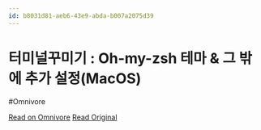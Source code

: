 ```yaml
---
id: b8031d81-aeb6-43e9-abda-b007a2075d39
---
```


# 터미널꾸미기 : Oh-my-zsh 테마 & 그 밖에 추가 설정(MacOS)
#Omnivore

[Read on Omnivore](https://omnivore.app/me/oh-my-zsh-mac-os-18d9eaaaaef)
[Read Original](https://velog.io/@hwang-eunji/%ED%84%B0%EB%AF%B8%EB%84%90%EA%BE%B8%EB%AF%B8%EA%B8%B0-Oh-my-zsh-%ED%85%8C%EB%A7%88-%EA%B7%B8-%EB%B0%96%EC%97%90-%EC%B6%94%EA%B0%80-%EC%84%A4%EC%A0%95MacOS)


